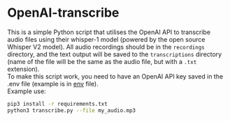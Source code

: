 # OpenAI-transcribe
This is a simple Python script that utilises the OpenAI API to transcribe audio files using their whisper-1 model (powered by the open source Whisper V2 model). All audio recordings should be in the `recordings` directory, and the text output will be saved to the `transcriptions` directory (name of the file will be the same as the audio file, but with a `.txt` extension).  
To make this script work, you need to have an OpenAI API key saved in the .env file (example is in [env](env) file).  
Example use:
```bash
pip3 install -r requirements.txt
python3 transcribe.py --file my_audio.mp3
```